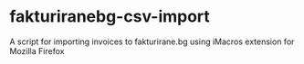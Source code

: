 # fakturiranebg-csv-import
A script for importing invoices to fakturirane.bg using iMacros extension for Mozilla Firefox
